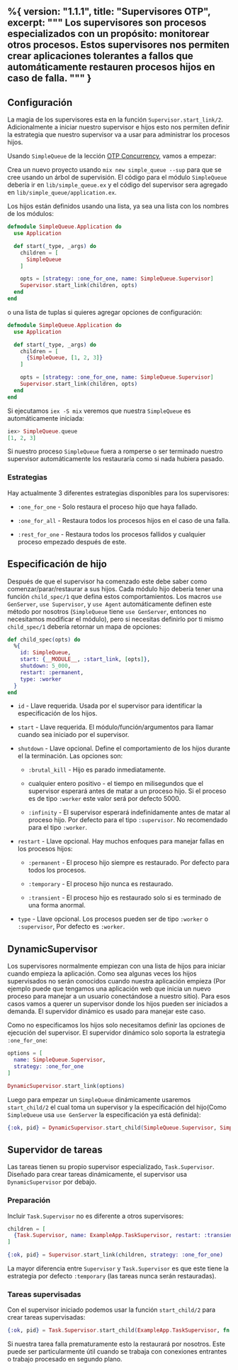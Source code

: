 %{
  version: "1.1.1",
  title: "Supervisores OTP",
  excerpt: """
  Los supervisores son procesos especializados con un propósito: monitorear otros procesos. Estos supervisores nos permiten crear aplicaciones tolerantes a fallos que automáticamente restauren procesos hijos en caso de falla.
  """
}
---

## Configuración

La magia de los supervisores esta en la función `Supervisor.start_link/2`. Adicionalmente a iniciar nuestro supervisor e hijos esto nos permiten definir la estrategia que nuestro supervisor va a usar para administrar los procesos hijos.

Usando `SimpleQueue` de la lección [OTP Concurrency](/es/lessons/advanced/otp_concurrency), vamos a empezar:

Crea un nuevo proyecto usando `mix new simple_queue --sup` para que se cree usando un árbol de supervisión. El código para el módulo `SimpleQueue` debería ir en `lib/simple_queue.ex` y el código del supervisor sera agregado en `lib/simple_queue/application.ex`.

Los hijos están definidos usando una lista, ya sea una lista con los nombres de los módulos:

```elixir
defmodule SimpleQueue.Application do
  use Application

  def start(_type, _args) do
    children = [
      SimpleQueue
    ]

    opts = [strategy: :one_for_one, name: SimpleQueue.Supervisor]
    Supervisor.start_link(children, opts)
  end
end
```

o una lista de tuplas si quieres agregar opciones de configuración:

```elixir
defmodule SimpleQueue.Application do
  use Application

  def start(_type, _args) do
    children = [
      {SimpleQueue, [1, 2, 3]}
    ]

    opts = [strategy: :one_for_one, name: SimpleQueue.Supervisor]
    Supervisor.start_link(children, opts)
  end
end
```

Si ejecutamos `iex -S mix` veremos que nuestra `SimpleQueue` es automáticamente iniciada:

```elixir
iex> SimpleQueue.queue
[1, 2, 3]
```

Si nuestro proceso `SimpleQueue` fuera a romperse o ser terminado nuestro supervisor automáticamente los restauraría como si nada hubiera pasado.

### Estrategias

Hay actualmente 3 diferentes estrategias disponibles para los supervisores:

+ `:one_for_one` - Solo restaura el proceso hijo que haya fallado.

+ `:one_for_all` - Restaura todos los procesos hijos en el caso de una falla.

+ `:rest_for_one` - Restaura todos los procesos fallidos y cualquier proceso empezado después de este.

## Especificación de hijo

Después de que el supervisor ha comenzado este debe saber como comenzar/parar/restaurar a sus hijos. Cada módulo hijo debería tener una función `child_spec/1` que defina estos comportamientos. Los macros `use GenServer`, `use Supervisor`, y `use Agent` automáticamente definen este método por nosotros (`SimpleQueue` tiene `use GenServer`, entonces no necesitamos modificar el módulo), pero si necesitas definirlo por ti mismo `child_spec/1` debería retornar un mapa de opciones:

```elixir
def child_spec(opts) do
  %{
    id: SimpleQueue,
    start: {__MODULE__, :start_link, [opts]},
    shutdown: 5_000,
    restart: :permanent,
    type: :worker
  }
end
```

+ `id` - Llave requerida. Usada por el supervisor para identificar la especificación de los hijos.

+ `start` - Llave requerida. El módulo/función/argumentos para llamar cuando sea iniciado por el supervisor.

+ `shutdown` - Llave opcional. Define el comportamiento de los hijos durante el la terminación. Las opciones son:

  + `:brutal_kill` - Hijo es parado inmediatamente.

  + cualquier entero positivo - el tiempo en milisegundos que el supervisor esperará antes de matar a un proceso hijo. Si el proceso es de tipo `:worker` este valor será por defecto 5000.

  + `:infinity` - El supervisor esperará indefinidamente antes de matar al proceso hijo. Por defecto para el tipo `:supervisor`. No recomendado para el tipo `:worker`.

+ `restart` - Llave opcional. Hay muchos enfoques para manejar fallas en los procesos hijos:

  + `:permanent` - El proceso hijo siempre es restaurado. Por defecto para todos los procesos.

  + `:temporary` - El proceso hijo nunca es restaurado.

  + `:transient` - El proceso hijo es restaurado solo si es terminado de una forma anormal.

+ `type` - Llave opcional. Los procesos pueden ser de tipo `:worker` o `:supervisor`, Por defecto es `:worker`.

## DynamicSupervisor

Los supervisores normalmente empiezan con una lista de hijos para iniciar cuando empieza la aplicación. Como sea algunas veces los hijos supervisados no serán conocidos cuando nuestra aplicación empieza (Por ejemplo puede que tengamos una aplicación web que inicia un nuevo proceso para manejar a un usuario conectándose a nuestro sitio). Para esos casos vamos a querer un supervisor donde los hijos pueden ser iniciados a demanda. El supervidor dinámico es usado para manejar este caso.

Como no especificamos los hijos solo necesitamos definir las opciones de ejecución del supervisor. El supervidor dinámico solo soporta la estrategia `:one_for_one`:

```elixir
options = [
  name: SimpleQueue.Supervisor,
  strategy: :one_for_one
]

DynamicSupervisor.start_link(options)
```

Luego para empezar un `SimpleQueue` dinámicamente usaremos `start_child/2` el cual toma un supervisor y la especificación del hijo(Como `SimpleQueue` usa `use GenServer` la especificación ya está definida):

```elixir
{:ok, pid} = DynamicSupervisor.start_child(SimpleQueue.Supervisor, SimpleQueue)
```

## Supervidor de tareas

Las tareas tienen su propio supervisor especializado, `Task.Supervisor`. Diseñado para crear tareas dinámicamente, el supervisor usa `DynamicSupervisor` por debajo.

### Preparación

Incluir `Task.Supervisor` no es diferente a otros supervisores:

```elixir
children = [
  {Task.Supervisor, name: ExampleApp.TaskSupervisor, restart: :transient}
]

{:ok, pid} = Supervisor.start_link(children, strategy: :one_for_one)
```

La mayor diferencia entre `Supervisor` y `Task.Supervisor` es que este tiene la estrategia por defecto `:temporary` (las tareas nunca serán restauradas).

### Tareas supervisadas

Con el supervisor iniciado podemos usar la función `start_child/2` para crear tareas supervisadas:

```elixir
{:ok, pid} = Task.Supervisor.start_child(ExampleApp.TaskSupervisor, fn -> background_work end)
```

Si nuestra tarea falla prematuramente esto la restaurará por nosotros. Este puede ser particularmente útil cuando se trabaja con conexiones entrantes o trabajo procesado en segundo plano.
